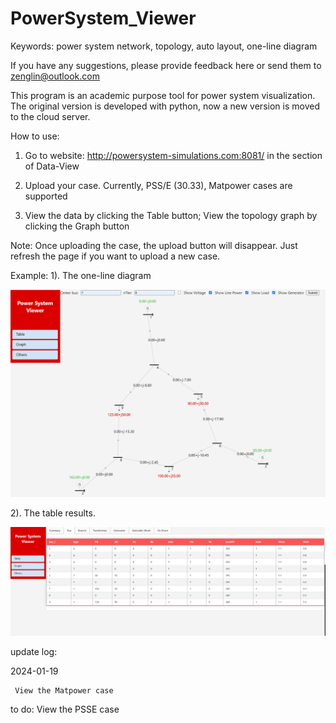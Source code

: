 # PowerSystem_Viewer
Keywords:
    power system network, topology, auto layout, one-line diagram

If you have any suggestions, please provide feedback here or send them to zenglin@outlook.com


This program is an academic purpose tool for power system visualization. The original version is developed with python, now a new version is moved to the cloud server. 

How to use:

1. Go to website: http://powersystem-simulations.com:8081/
   in the section of Data-View

3. Upload your case.
   Currently, PSS/E (30.33), Matpower cases are supported

4. View the data by clicking the Table button;
   View the topology graph by clicking the Graph button


Note:
  Once uploading the case, the upload button will disappear. Just refresh the page if you want to upload a new case.

Example:
1). The one-line diagram

![image](https://github.com/shiftlin89/PowerSystem_Viewer/blob/main/fig/162256.png)

2). The table results.

![image](https://github.com/shiftlin89/PowerSystem_Viewer/blob/main/fig/162215.png)

update log:

2024-01-19
  
     View the Matpower case
      
 to do:
     View the PSSE case
